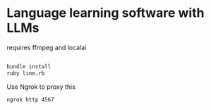 # Language learning software with LLMs


requires ffmpeg and localai 

```bash

bundle install
ruby line.rb
```


Use Ngrok to proxy this
```bash
ngrok http 4567
```